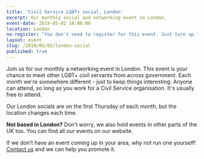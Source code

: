 ```yaml
---
title: 'Civil Service LGBT+ social, London'
excerpt: Our monthly social and networking event in London.
event-date: 2019-05-02 18:00:00
location: London
no-register: "You don't need to register for this event. Just turn up."
layout: event
slug: /2019/05/02/london-social
published: true
---
```

Join us for our monthly a networking event in London. This event is your chance to meet other LGBT+ civil servants from across government. Each month we're somewhere different - just to keep things interesting. Anyone can attend, so long as you work for a Civil Service organisation. It's usually free to attend.

Our London socials are on the first Thursday of each month, but the location changes each time.

**Not based in London?** Don't worry, we also hold events in other parts of the UK too. You can find all our events on our website.

If we don't have an event coming up in your area, why not run one yourself! [Contact us](/about/contact-us/) and we can help you promote it.